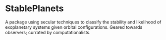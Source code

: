 # StablePlanets
A package using secular techniques to classify the stability and likelihood of exoplanetary systems given orbital configurations. Geared towards observers; currated by computationalists.
